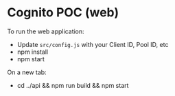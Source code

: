 # Cognito POC (web)

To run the web application:

- Update `src/config.js` with your Client ID, Pool ID, etc
- npm install
- npm start
  
On a new tab:

- cd ../api && npm run build && npm start 